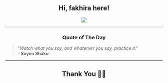 <h2 align="center"> Hi, fakhira here!</h2>

<p align="center">
<a href="https://github.com/fakhiralkda" alt="github streak"><img src="https://dvst-streak.herokuapp.com/?user=fakhiralkda&theme=tokyonight&fire=DD472C"></a>
</p>

<hr>
<h3 align="center">Quote of The Day</h3>
<p align="center">
<blockquote>
<i>"Watch what you say, and whaterver you say, practice it."</i>
<br>
<b>- Soyen Shaku</b>
</blockquote>
</p>


<hr>
<h2 align="center">Thank You 🙏🏼</h2>

